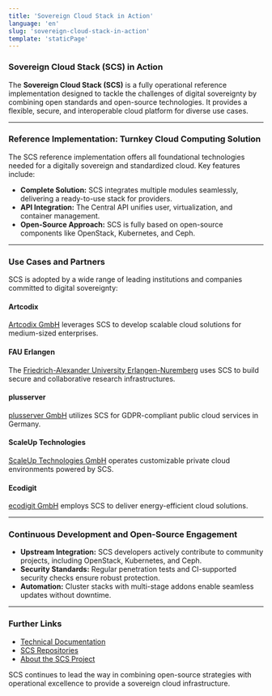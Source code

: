 ```yaml
---
title: 'Sovereign Cloud Stack in Action'
language: 'en'
slug: 'sovereign-cloud-stack-in-action'
template: 'staticPage'
---
```


### **Sovereign Cloud Stack (SCS) in Action**

The **Sovereign Cloud Stack (SCS)** is a fully operational reference implementation designed to tackle the challenges of digital sovereignty by combining open standards and open-source technologies. It provides a flexible, secure, and interoperable cloud platform for diverse use cases.

---

### **Reference Implementation: Turnkey Cloud Computing Solution**

The SCS reference implementation offers all foundational technologies needed for a digitally sovereign and standardized cloud. Key features include:

- **Complete Solution:** SCS integrates multiple modules seamlessly, delivering a ready-to-use stack for providers.
- **API Integration:** The Central API unifies user, virtualization, and container management.
- **Open-Source Approach:** SCS is fully based on open-source components like OpenStack, Kubernetes, and Ceph.

---

### **Use Cases and Partners**

SCS is adopted by a wide range of leading institutions and companies committed to digital sovereignty:

#### **Artcodix**

[Artcodix GmbH](https://artcodix.de) leverages SCS to develop scalable cloud solutions for medium-sized enterprises.

#### **FAU Erlangen**

The [Friedrich-Alexander University Erlangen-Nuremberg](https://www.fau.eu) uses SCS to build secure and collaborative research infrastructures.

#### **plusserver**

[plusserver GmbH](https://plusserver.com) utilizes SCS for GDPR-compliant public cloud services in Germany.

#### **ScaleUp Technologies**

[ScaleUp Technologies GmbH](https://scaleuptech.com) operates customizable private cloud environments powered by SCS.

#### **Ecodigit**

[ecodigit GmbH](https://ecodigit.de) employs SCS to deliver energy-efficient cloud solutions.

---

### **Continuous Development and Open-Source Engagement**

- **Upstream Integration:** SCS developers actively contribute to community projects, including OpenStack, Kubernetes, and Ceph.
- **Security Standards:** Regular penetration tests and CI-supported security checks ensure robust protection.
- **Automation:** Cluster stacks with multi-stage addons enable seamless updates without downtime.

---

### **Further Links**

- [Technical Documentation](https://docs.scs.community)
- [SCS Repositories](https://github.com/SovereignCloudStack)
- [About the SCS Project](https://scs.community/en/about-scs)

SCS continues to lead the way in combining open-source strategies with operational excellence to provide a sovereign cloud infrastructure.
